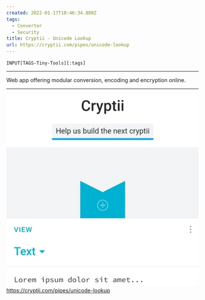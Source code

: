 ```yaml
---
created: 2022-01-17T10:46:34.880Z
tags: 
  - Converter
  - Security
title: Cryptii - Unicode Lookup
url: https://cryptii.com/pipes/unicode-lookup
---
```

```meta-bind
INPUT[TAGS-Tiny-Tools][:tags]
```

___
Web app offering modular conversion, encoding and encryption online.
___

![](_attachments/cryptii-unicode-lookup.jpg)
https://cryptii.com/pipes/unicode-lookup